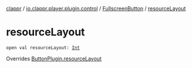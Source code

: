[clappr](../../index.md) / [io.clappr.player.plugin.control](../index.md) / [FullscreenButton](index.md) / [resourceLayout](./resource-layout.md)

# resourceLayout

`open val resourceLayout: `[`Int`](https://kotlinlang.org/api/latest/jvm/stdlib/kotlin/-int/index.html)

Overrides [ButtonPlugin.resourceLayout](../-button-plugin/resource-layout.md)

